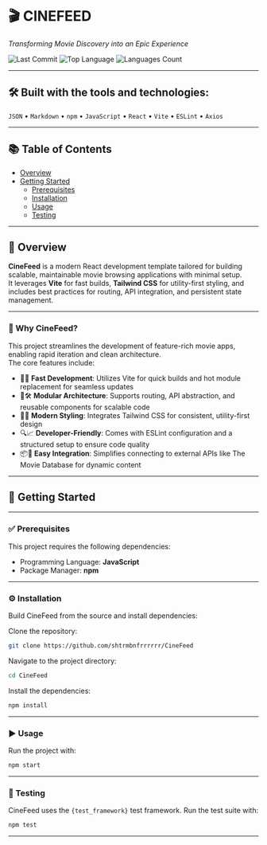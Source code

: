 # 🎬 **CINEFEED**

_Transforming Movie Discovery into an Epic Experience_

![Last Commit](https://img.shields.io/github/last-commit/shtrmbnfrrrrrr/CineFeed)
![Top Language](https://img.shields.io/github/languages/top/shtrmbnfrrrrrr/CineFeed)
![Languages Count](https://img.shields.io/github/languages/count/shtrmbnfrrrrrr/CineFeed)

---

## 🛠️ Built with the tools and technologies:

`JSON` • `Markdown` • `npm` • `JavaScript` • `React` • `Vite` • `ESLint` • `Axios`

---

## 📚 Table of Contents

- [Overview](#overview)
- [Getting Started](#getting-started)
  - [Prerequisites](#prerequisites)
  - [Installation](#installation)
  - [Usage](#usage)
  - [Testing](#testing)

---

## 🧩 Overview

**CineFeed** is a modern React development template tailored for building scalable, maintainable movie browsing applications with minimal setup.  
It leverages **Vite** for fast builds, **Tailwind CSS** for utility-first styling, and includes best practices for routing, API integration, and persistent state management.

---

### 🎯 Why CineFeed?

This project streamlines the development of feature-rich movie apps, enabling rapid iteration and clean architecture.  
The core features include:

- 🎨🚀 **Fast Development**: Utilizes Vite for quick builds and hot module replacement for seamless updates
- 🧩🛠️ **Modular Architecture**: Supports routing, API abstraction, and reusable components for scalable code
- 💅🎯 **Modern Styling**: Integrates Tailwind CSS for consistent, utility-first design
- 🔍📈 **Developer-Friendly**: Comes with ESLint configuration and a structured setup to ensure code quality
- 📦🔗 **Easy Integration**: Simplifies connecting to external APIs like The Movie Database for dynamic content

---

## 🚀 Getting Started

---

### ✅ Prerequisites

This project requires the following dependencies:

- Programming Language: **JavaScript**
- Package Manager: **npm**

---

### ⚙️ Installation

Build CineFeed from the source and install dependencies:

Clone the repository:

```bash
git clone https://github.com/shtrmbnfrrrrrr/CineFeed
```

Navigate to the project directory:

```bash
cd CineFeed
```

Install the dependencies:

```bash
npm install
```

---

### ▶️ Usage

Run the project with:

```bash
npm start
```

---

### 🧪 Testing

CineFeed uses the `{test_framework}` test framework. Run the test suite with:

```bash
npm test
```

---
